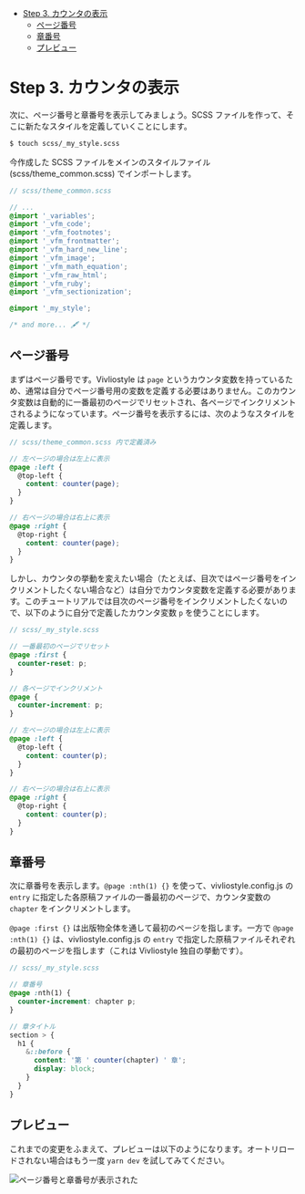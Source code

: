 <!-- START doctoc generated TOC please keep comment here to allow auto update -->
<!-- DON'T EDIT THIS SECTION, INSTEAD RE-RUN doctoc TO UPDATE -->

- [Step 3. カウンタの表示](#step-3-%E3%82%AB%E3%82%A6%E3%83%B3%E3%82%BF%E3%81%AE%E8%A1%A8%E7%A4%BA)
  - [ページ番号](#%E3%83%9A%E3%83%BC%E3%82%B8%E7%95%AA%E5%8F%B7)
  - [章番号](#%E7%AB%A0%E7%95%AA%E5%8F%B7)
  - [プレビュー](#%E3%83%97%E3%83%AC%E3%83%93%E3%83%A5%E3%83%BC)

<!-- END doctoc generated TOC please keep comment here to allow auto update -->

# Step 3. カウンタの表示

次に、ページ番号と章番号を表示してみましょう。SCSS ファイルを作って、そこに新たなスタイルを定義していくことにします。

```bash
$ touch scss/_my_style.scss
```

今作成した SCSS ファイルをメインのスタイルファイル (scss/theme_common.scss) でインポートします。

```scss {highlight: [15]}
// scss/theme_common.scss

// ...
@import '_variables';
@import '_vfm_code';
@import '_vfm_footnotes';
@import '_vfm_frontmatter';
@import '_vfm_hard_new_line';
@import '_vfm_image';
@import '_vfm_math_equation';
@import '_vfm_raw_html';
@import '_vfm_ruby';
@import '_vfm_sectionization';

@import '_my_style';

/* and more... 🖋 */
```

## ページ番号

まずはページ番号です。Vivliostyle は `page` というカウンタ変数を持っているため、通常は自分でページ番号用の変数を定義する必要はありません。このカウンタ変数は自動的に一番最初のページでリセットされ、各ページでインクリメントされるようになっています。ページ番号を表示するには、次のようなスタイルを定義します。

```scss
// scss/theme_common.scss 内で定義済み

// 左ページの場合は左上に表示
@page :left {
  @top-left {
    content: counter(page);
  }
}

// 右ページの場合は右上に表示
@page :right {
  @top-right {
    content: counter(page);
  }
}
```

しかし、カウンタの挙動を変えたい場合（たとえば、目次ではページ番号をインクリメントしたくない場合など）は自分でカウンタ変数を定義する必要があります。このチュートリアルでは目次のページ番号をインクリメントしたくないので、以下のように自分で定義したカウンタ変数 `p` を使うことにします。

```scss {highlight: ['3-25']}
// scss/_my_style.scss

// 一番最初のページでリセット
@page :first {
  counter-reset: p;
}

// 各ページでインクリメント
@page {
  counter-increment: p;
}

// 左ページの場合は左上に表示
@page :left {
  @top-left {
    content: counter(p);
  }
}

// 右ページの場合は右上に表示
@page :right {
  @top-right {
    content: counter(p);
  }
}
```

## 章番号

次に章番号を表示します。`@page :nth(1) {}` を使って、vivliostyle.config.js の `entry` に指定した各原稿ファイルの一番最初のページで、カウンタ変数の `chapter` をインクリメントします。

`@page :first {}` は出版物全体を通して最初のページを指します。一方で `@page :nth(1) {}` は、vivliostyle.config.js の `entry` で指定した原稿ファイルそれぞれの最初のページを指します（これは Vivliostyle 独自の挙動です）。

```scss {highlight: ['3-16']}
// scss/_my_style.scss

// 章番号
@page :nth(1) {
  counter-increment: chapter p;
}

// 章タイトル
section > {
  h1 {
    &::before {
      content: '第 ' counter(chapter) ' 章';
      display: block;
    }
  }
}
```

## プレビュー

これまでの変更をふまえて、プレビューは以下のようになります。オートリロードされない場合はもう一度 `yarn dev` を試してみてください。

![ページ番号と章番号が表示された](/assets/step3.png)
